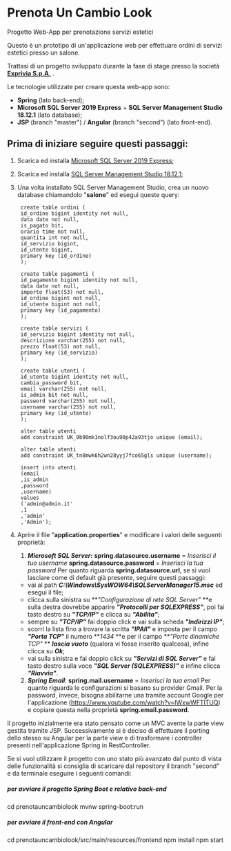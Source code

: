 # Prenota Un Cambio Look

Progetto Web-App per prenotazione servizi estetici

Questo è un prototipo di un'applicazione web per effettuare ordini di servizi estetici presso un salone.

Trattasi di un progetto sviluppato durante la fase di stage presso la società [**Exprivia S.p.A.**](https://www.exprivia.it/it/ "Exprivia S.p.A.") .

Le tecnologie utilizzate per creare questa web-app sono:

- **Spring** (lato back-end);
- **Microsoft SQL Server 2019 Express** + **SQL Server Management Studio 18.12.1** (lato database);
- **JSP** (branch "master") / **Angular** (branch "second") (lato front-end).

## Prima di iniziare seguire questi passaggi:

1. Scarica ed installa [Microsoft SQL Server 2019 Express](https://www.microsoft.com/it-it/download/details.aspx?id=101064 "Microsoft SQL Server 2019 Express");
2. Scarica ed installa [SQL Server Management Studio 18.12.1](https://go.microsoft.com/fwlink/?linkid=2199013&clcid=0x410 "SQL Server Management Studio 18.12.1");
3. Una volta installato SQL Server Management Studio, crea un nuovo database chiamandolo "**salone**" ed esegui queste query:

		create table ordini (
		id_ordine bigint identity not null,
		data date not null,
		is_pagato bit,
		orario time not null,
		quantita int not null,
		id_servizio bigint,
		id_utente bigint,
		primary key (id_ordine)
		);
		
		create table pagamenti (
		id_pagamento bigint identity not null,
		data date not null,
		importo float(53) not null,
		id_ordine bigint not null,
		id_utente bigint not null,
		primary key (id_pagamento)
		);
		
		create table servizi (
		id_servizio bigint identity not null,
		descrizione varchar(255) not null,
		prezzo float(53) not null,
		primary key (id_servizio)
		);
		
		create table utenti (
		id_utente bigint identity not null,
		cambia_password bit,
		email varchar(255) not null,
		is_admin bit not null,
		password varchar(255) not null,
		username varchar(255) not null,
		primary key (id_utente)
		);
		
		alter table utenti
		add constraint UK_9b90mk1nolf3ou90p42a93tjo unique (email);
		
		alter table utenti
		add constraint UK_tn8mwk6h2wn28yyj7fco65gls unique (username);
		
		insert into utenti
		(email
		,is_admin
		,password
		,username)
		values
		('admin@admin.it'
		,1
		,'admin'
		,'Admin');
		
4. Aprire il file "**application.properties**" e modificare i valori delle seguenti proprietà: 

   1) ***Microsoft SQL Server*:**
   **spring.datasource.username** = *Inserisci il tuo username*
   **spring.datasource.password** = *Inserisci la tua password*
   Per quanto riguarda **spring.datasource.url**, se si vuol lasciare come di default già presente, seguire questi passaggi:
   - vai al path ***C:\Windows\SysWOW64\SQLServerManager15.msc*** ed esegui il file; 
   - clicca sulla sinistra su ***"Configurazione di rete SQL Server"* **e sulla destra dovrebbe apparire ***"Protocolli per SQLEXPRESS"***, poi fai tasto destro su ***"TCP/IP"*** e clicca su ***"Abilita"***; 
   - sempre su ***"TCP/IP"*** fai doppio click e vai sulla scheda ***"Indirizzi IP"***; 
   - scorri la lista fino a trovare la scritta ***"IPAll"*** e imposta per il campo ***"Porta TCP"*** il numero ***1434* **e per il campo ***"Porte dinamiche TCP"* ** ***lascia vuoto*** (qualora vi fosse inserito qualcosa), infine clicca su ***Ok***; 
   - vai sulla sinistra e fai doppio click su ***"Servizi di SQL Server"*** e fai tasto destro sulla voce ***"SQL Server (SQLEXPRESS)"*** e infine clicca ***"Riavvia"***.
   
   2) ***Spring Email***:
   **spring.mail.username** = *Inserisci la tua email*
   Per quanto riguarda le configurazioni si basano su provider Gmail.
   Per la password, invece, bisogna abilitarne una tramite account Google per l'applicazione (https://www.youtube.com/watch?v=IWxwWFTlTUQ) e copiare questa nella proprietà **spring.email.password**.

Il progetto inizialmente era stato pensato come un MVC avente la parte view gestita tramite JSP.
Successivamente si è deciso di effettuare il porting dello stesso su Angular per la parte view e di trasformare i controller presenti nell'applicazione Spring in RestController.

Se si vuol utilizzare il progetto con uno stato più avanzato dal punto di vista delle funzionalità si consiglia di scaricare dal repository il branch "second" e da terminale eseguire i seguenti comandi:

##### per avviare il progetto Spring Boot e relativo back-end
cd prenotauncambiolook
mvnw spring-boot:run
##### per avviare il front-end con Angular
cd prenotauncambiolook/src/main/resources/frontend
npm install
npm start
		